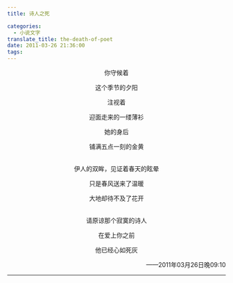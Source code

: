 ```yaml
---
title: 诗人之死

categories:
  - 小说文字
translate_title: the-death-of-poet
date: 2011-03-26 21:36:00
tags:
---
```

你守候着

这个季节的夕阳

注视着

迎面走来的一缕薄衫

她的身后

铺满五点一刻的金黄

\
伊人的双眸，见证着春天的眩晕

只是春风送来了温暖

大地却待不及了花开

\
请原谅那个寂寞的诗人

在爱上你之前

他已经心如死灰

<div align='right'>——2011年03月26日晚09:10</div>

---
<style>
  p{text-align: center;}
</style>

